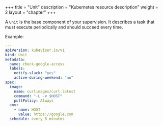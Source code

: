 +++
title = "Unit"
description = "Kubernetes resource description"
weight = 2
layout = "chapter"
+++

A `Unit` is the base component of your supervision. It describes a task that
must execute periodically and should succeed every time.

Example:

```yaml
---
apiVersion: kubevisor.io/v1
kind: Unit
metadata:
  name: check-google-access
  labels:
    notify-slack: "yes"
    active-during-weekend: "no"
spec:
  image:
    name: curlimages/curl:latest
    command: "-L -v $HOST"
    pullPolicy: Always
  env:
    - name: HOST
      value: https://google.com
  schedule: every 5 minutes
```
